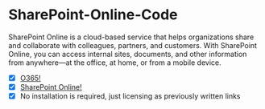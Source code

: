 
# SharePoint-Online-Code

SharePoint Online is a cloud-based service that helps organizations share and collaborate with colleagues, partners, and customers. With SharePoint Online, you can access internal sites, documents, and other information from anywhere—at the office, at home, or from a mobile device.

- [X] [O365!](https://products.office.com/)
- [X] [SharePoint Online!](https://products.office.com/pt-br/sharepoint/sharepoint-online-collaboration-software/)
- [X] No installation is required, just licensing as previously written links
